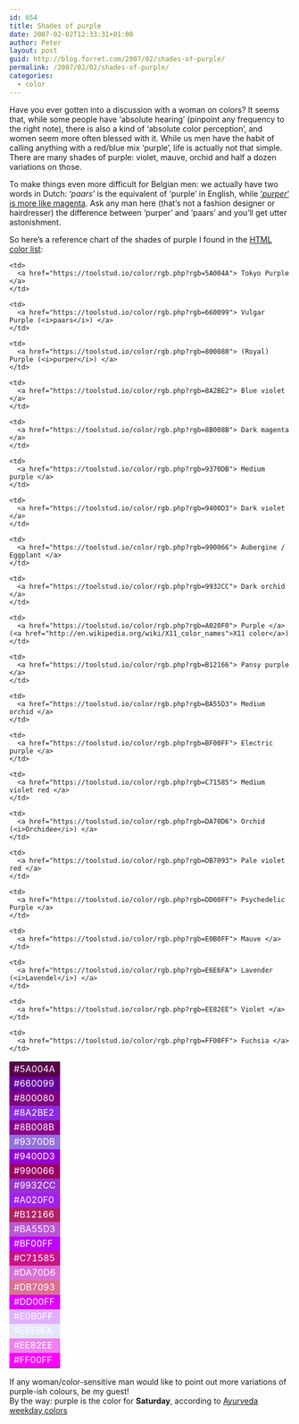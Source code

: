 ```yaml
---
id: 654
title: Shades of purple
date: 2007-02-02T12:33:31+01:00
author: Peter
layout: post
guid: http://blog.forret.com/2007/02/shades-of-purple/
permalink: /2007/02/02/shades-of-purple/
categories:
  - color
---
```

Have you ever gotten into a discussion with a woman on colors? It seems that, while some people have &#8216;absolute hearing&#8217; (pinpoint any frequency to the right note), there is also a kind of &#8216;absolute color perception&#8217;, and women seem more often blessed with it. While us men have the habit of calling anything with a red/blue mix &#8216;purple&#8217;, life is actually not that simple. There are many shades of purple: violet, mauve, orchid and half a dozen variations on those. 

To make things even more difficult for Belgian men: we actually have two words in Dutch: &#8216;_paars_&#8216; is the equivalent of &#8216;purple&#8217; in English, while [&#8216;_purper_&#8216; is more like magenta](http://nl.wikipedia.org/wiki/Violet#De_extraspectrale_kleur_paars). Ask any man here (that&#8217;s not a fashion designer or hairdresser) the difference between &#8216;purper&#8217; and &#8216;paars&#8217; and you&#8217;ll get utter astonishment. 

So here&#8217;s a reference chart of the shades of purple I found in the [HTML color list](https://toolstud.io/color/htmlcolors.php):

<table>
  <tr>
    <td style="color: #FFF; background: #5A004A;">
      #5A004A
    </td>
    
    <td>
      <a href="https://toolstud.io/color/rgb.php?rgb=5A004A"> Tokyo Purple </a>
    </td>
  </tr>
  
  <tr>
    <td style="color: #FFF; background: #660099;">
      #660099
    </td>
    
    <td>
      <a href="https://toolstud.io/color/rgb.php?rgb=660099"> Vulgar Purple (<i>paars</i>) </a>
    </td>
  </tr>
  
  <tr>
    <td style="color: #FFF; background: #800080;">
      #800080
    </td>
    
    <td>
      <a href="https://toolstud.io/color/rgb.php?rgb=800080"> (Royal) Purple (<i>purper</i>) </a>
    </td>
  </tr>
  
  <tr>
    <td style="color: #FFF; background: #8A2BE2;">
      #8A2BE2
    </td>
    
    <td>
      <a href="https://toolstud.io/color/rgb.php?rgb=8A2BE2"> Blue violet </a>
    </td>
  </tr>
  
  <tr>
    <td style="color: #FFF; background: #8B008B;">
      #8B008B
    </td>
    
    <td>
      <a href="https://toolstud.io/color/rgb.php?rgb=8B008B"> Dark magenta </a>
    </td>
  </tr>
  
  <tr>
    <td style="color: #FFF; background: #9370DB;">
      #9370DB
    </td>
    
    <td>
      <a href="https://toolstud.io/color/rgb.php?rgb=9370DB"> Medium purple </a>
    </td>
  </tr>
  
  <tr>
    <td style="color: #FFF; background: #9400D3;">
      #9400D3
    </td>
    
    <td>
      <a href="https://toolstud.io/color/rgb.php?rgb=9400D3"> Dark violet </a>
    </td>
  </tr>
  
  <tr>
    <td style="color: #FFF; background: #990066;">
      #990066
    </td>
    
    <td>
      <a href="https://toolstud.io/color/rgb.php?rgb=990066"> Aubergine / Eggplant </a>
    </td>
  </tr>
  
  <tr>
    <td style="color: #FFF; background: #9932CC;">
      #9932CC
    </td>
    
    <td>
      <a href="https://toolstud.io/color/rgb.php?rgb=9932CC"> Dark orchid </a>
    </td>
  </tr>
  
  <tr>
    <td style="color: #FFF; background: #A020F0;">
      #A020F0
    </td>
    
    <td>
      <a href="https://toolstud.io/color/rgb.php?rgb=A020F0"> Purple </a>(<a href="http://en.wikipedia.org/wiki/X11_color_names">X11 color</a>)
    </td>
  </tr>
  
  <tr>
    <td style="color: #FFF; background: #B12166;">
      #B12166
    </td>
    
    <td>
      <a href="https://toolstud.io/color/rgb.php?rgb=B12166"> Pansy purple </a>
    </td>
  </tr>
  
  <tr>
    <td style="color: #FFF; background: #BA55D3;">
      #BA55D3
    </td>
    
    <td>
      <a href="https://toolstud.io/color/rgb.php?rgb=BA55D3"> Medium orchid </a>
    </td>
  </tr>
  
  <tr>
    <td style="color: #FFF; background: #BF00FF;">
      #BF00FF
    </td>
    
    <td>
      <a href="https://toolstud.io/color/rgb.php?rgb=BF00FF"> Electric purple </a>
    </td>
  </tr>
  
  <tr>
    <td style="color: #FFF; background: #C71585;">
      #C71585
    </td>
    
    <td>
      <a href="https://toolstud.io/color/rgb.php?rgb=C71585"> Medium violet red </a>
    </td>
  </tr>
  
  <tr>
    <td style="color: #FFF; background: #DA70D6;">
      #DA70D6
    </td>
    
    <td>
      <a href="https://toolstud.io/color/rgb.php?rgb=DA70D6"> Orchid (<i>Orchidee</i>) </a>
    </td>
  </tr>
  
  <tr>
    <td style="color: #FFF; background: #DB7093;">
      #DB7093
    </td>
    
    <td>
      <a href="https://toolstud.io/color/rgb.php?rgb=DB7093"> Pale violet red </a>
    </td>
  </tr>
  
  <tr>
    <td style="color: #FFF; background: #DD00FF;">
      #DD00FF
    </td>
    
    <td>
      <a href="https://toolstud.io/color/rgb.php?rgb=DD00FF"> Psychedelic Purple </a>
    </td>
  </tr>
  
  <tr>
    <td style="color: #FFF; background: #E0B0FF;">
      #E0B0FF
    </td>
    
    <td>
      <a href="https://toolstud.io/color/rgb.php?rgb=E0B0FF"> Mauve </a>
    </td>
  </tr>
  
  <tr>
    <td style="color: #FFF; background: #E6E6FA;">
      #E6E6FA
    </td>
    
    <td>
      <a href="https://toolstud.io/color/rgb.php?rgb=E6E6FA"> Lavender (<i>Lavendel</i>) </a>
    </td>
  </tr>
  
  <tr>
    <td style="color: #FFF; background: #EE82EE;">
      #EE82EE
    </td>
    
    <td>
      <a href="https://toolstud.io/color/rgb.php?rgb=EE82EE"> Violet </a>
    </td>
  </tr>
  
  <tr>
    <td style="color: #FFF; background: #FF00FF;">
      #FF00FF
    </td>
    
    <td>
      <a href="https://toolstud.io/color/rgb.php?rgb=FF00FF"> Fuchsia </a>
    </td>
  </tr>
</table>

If any woman/color-sensitive man would like to point out more variations of purple-ish colours, be my guest!  
By the way: purple is the color for **Saturday**, according to [Ayurveda weekday colors](http://blog.forret.com/2007/08/21/weekday-colours-ayurveda/)